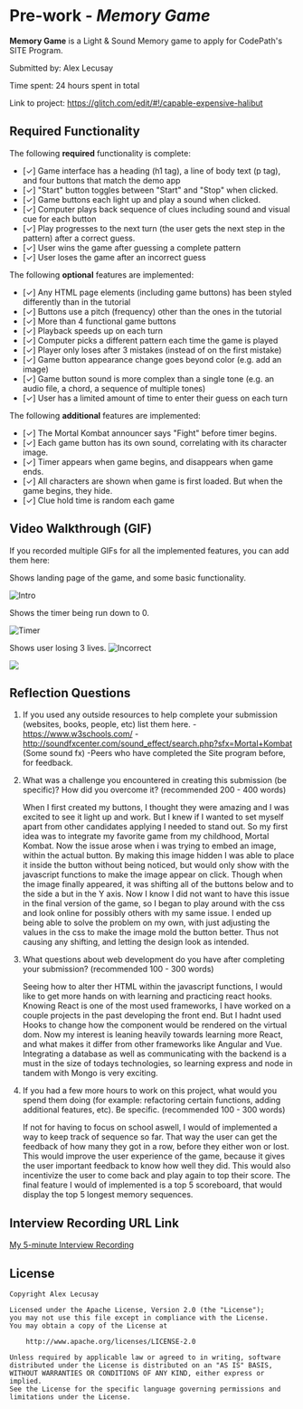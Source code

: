 # Pre-work - *Memory Game*

**Memory Game** is a Light & Sound Memory game to apply for CodePath's SITE Program. 

Submitted by: Alex Lecusay

Time spent: 24 hours spent in total

Link to project: https://glitch.com/edit/#!/capable-expensive-halibut

## Required Functionality

The following **required** functionality is complete:

* [✓] Game interface has a heading (h1 tag), a line of body text (p tag), and four buttons that match the demo app
* [✓] "Start" button toggles between "Start" and "Stop" when clicked. 
* [✓] Game buttons each light up and play a sound when clicked. 
* [✓] Computer plays back sequence of clues including sound and visual cue for each button
* [✓] Play progresses to the next turn (the user gets the next step in the pattern) after a correct guess. 
* [✓] User wins the game after guessing a complete pattern
* [✓] User loses the game after an incorrect guess

The following **optional** features are implemented:

* [✓] Any HTML page elements (including game buttons) has been styled differently than in the tutorial
* [✓] Buttons use a pitch (frequency) other than the ones in the tutorial
* [✓] More than 4 functional game buttons
* [✓] Playback speeds up on each turn
* [✓] Computer picks a different pattern each time the game is played
* [✓] Player only loses after 3 mistakes (instead of on the first mistake)
* [✓] Game button appearance change goes beyond color (e.g. add an image)
* [✓] Game button sound is more complex than a single tone (e.g. an audio file, a chord, a sequence of multiple tones)
* [✓] User has a limited amount of time to enter their guess on each turn

The following **additional** features are implemented:

* [✓] The Mortal Kombat announcer says "Fight" before timer begins.
* [✓] Each game button has its own sound, correlating with its character image.
* [✓] Timer appears when game begins, and disappears when game ends.
* [✓] All characters are shown when game is first loaded. But when the game begins, they hide.
* [✓] Clue hold time is random each game



## Video Walkthrough (GIF)

If you recorded multiple GIFs for all the implemented features, you can add them here:

Shows landing page of the game, and some basic functionality.

![Intro](https://user-images.githubusercontent.com/90231709/156960972-d56d7e21-5f78-4104-afb6-71f8b91ccf42.gif)

Shows the timer being run down to 0.

![Timer](https://user-images.githubusercontent.com/90231709/156960573-2a4d54d4-ffaf-4ef2-8874-afd2f205af3d.gif)

Shows user losing 3 lives.
![Incorrect](https://user-images.githubusercontent.com/90231709/156960586-74f90e0d-eac1-4e99-b8c5-10a6ad670e7e.gif)

![](gif4-link-here)

## Reflection Questions
1. If you used any outside resources to help complete your submission (websites, books, people, etc) list them here. 
    -https://www.w3schools.com/
    -http://soundfxcenter.com/sound_effect/search.php?sfx=Mortal+Kombat (Some sound fx)
    -Peers who have completed the Site program before, for feedback.

2. What was a challenge you encountered in creating this submission (be specific)? How did you overcome it? (recommended 200 - 400 words) 
    
    When I first created my buttons, I thought they were amazing and I was excited to see it light up and work. But I knew if I wanted to set myself apart from other 
candidates applying I needed to stand out. So my first idea was to integrate my favorite game from my childhood, Mortal Kombat. Now the issue arose when i was trying to 
embed an image, within the actual button. By making this image hidden I was able to place it inside the button without being noticed, but would only show with the javascript
functions to make the image appear on click. Though when the image finally appeared, it was shifting all of the buttons below and to the side a but in the Y axis. Now I know
I did not want to have this issue in the final version of the game, so I began to play around with the css and look online for possibly others with my same issue. I ended up 
being able to solve the problem on my own, with just adjusting the values in the css to make the image mold the button better. Thus not causing any shifting, and letting the
design look as intended.

3. What questions about web development do you have after completing your submission? (recommended 100 - 300 words) 

    Seeing how to alter ther HTML within the javascript functions, I would like to get more hands on with learning and practicing react hooks. Knowing React is one of the 
most used frameworks, I have worked on a couple projects in the past developing the front end. But I hadnt used Hooks to change how the component would be rendered on the
virtual dom. Now my interest is leaning heavily towards learning more React, and what makes it differ from other frameworks like Angular and Vue. Integrating a database as
well as communicating with the backend is a must in the size of todays technologies, so learning express and node in tandem with Mongo is very exciting.

4. If you had a few more hours to work on this project, what would you spend them doing (for example: refactoring certain functions, adding additional features, etc). Be 
specific. (recommended 100 - 300 words) 

    If not for having to focus on school aswell, I would of implemented a way to keep track of sequence so far. That way the user can get the feedback of how many they got in a
row, before they either won or lost. This would improve the user experience of the game, because it gives the user important feedback to know how well they did. This would also
incentivize the user to come back and play again to top their score. The final feature I would of implemented is a top 5 scoreboard, that would display the top 5 longest memory
sequences.


## Interview Recording URL Link

[My 5-minute Interview Recording](your-link-here)


## License

    Copyright Alex Lecusay

    Licensed under the Apache License, Version 2.0 (the "License");
    you may not use this file except in compliance with the License.
    You may obtain a copy of the License at

        http://www.apache.org/licenses/LICENSE-2.0

    Unless required by applicable law or agreed to in writing, software
    distributed under the License is distributed on an "AS IS" BASIS,
    WITHOUT WARRANTIES OR CONDITIONS OF ANY KIND, either express or implied.
    See the License for the specific language governing permissions and
    limitations under the License.
